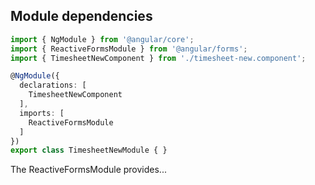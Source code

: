 ## Module dependencies

```typescript
import { NgModule } from '@angular/core';
import { ReactiveFormsModule } from '@angular/forms';
import { TimesheetNewComponent } from './timesheet-new.component';

@NgModule({
  declarations: [
    TimesheetNewComponent
  ],
  imports: [
    ReactiveFormsModule
  ]
})
export class TimesheetNewModule { }

```

<aside class="notes"> 
The ReactiveFormsModule provides...
</aside>